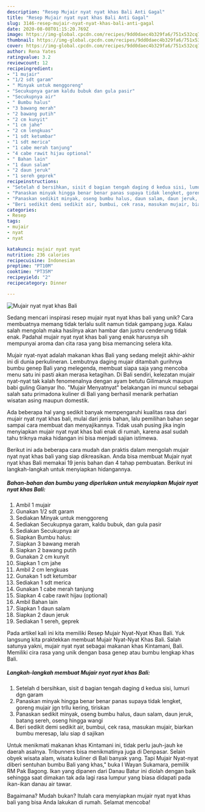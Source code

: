 ```yaml
---
description: "Resep Mujair nyat nyat khas Bali Anti Gagal"
title: "Resep Mujair nyat nyat khas Bali Anti Gagal"
slug: 3146-resep-mujair-nyat-nyat-khas-bali-anti-gagal
date: 2020-08-08T01:15:20.769Z
image: https://img-global.cpcdn.com/recipes/9dd0daec4b329fa6/751x532cq70/mujair-nyat-nyat-khas-bali-foto-resep-utama.jpg
thumbnail: https://img-global.cpcdn.com/recipes/9dd0daec4b329fa6/751x532cq70/mujair-nyat-nyat-khas-bali-foto-resep-utama.jpg
cover: https://img-global.cpcdn.com/recipes/9dd0daec4b329fa6/751x532cq70/mujair-nyat-nyat-khas-bali-foto-resep-utama.jpg
author: Rena Yates
ratingvalue: 3.2
reviewcount: 12
recipeingredient:
- "1 mujair"
- "1/2 sdt garam"
- " Minyak untuk menggoreng"
- "Secukupnya garam kaldu bubuk dan gula pasir"
- "Secukupnya air"
- " Bumbu halus"
- "3 bawang merah"
- "2 bawang putih"
- "2 cm kunyit"
- "1 cm jahe"
- "2 cm lengkuas"
- "1 sdt ketumbar"
- "1 sdt merica"
- "1 cabe merah tanjung"
- "4 cabe rawit hijau optional"
- " Bahan lain"
- "1 daun salam"
- "2 daun jeruk"
- "1 sereh geprek"
recipeinstructions:
- "Setelah d bersihkan, sisit d bagian tengah daging d kedua sisi, lumuri dgn garam"
- "Panaskan minyak hingga benar benar panas supaya tidak lengket, goreng mujair jgn trllu kering, tiriskan"
- "Panaskan sedikit minyak, oseng bumbu halus, daun salam, daun jeruk, batang sereh, oseng hingga wangi"
- "Beri sedikit demi sedikit air, bumbui, cek rasa, masukan mujair, biarkan bumbu meresap, lalu siap d sajikan"
categories:
- Resep
tags:
- mujair
- nyat
- nyat

katakunci: mujair nyat nyat 
nutrition: 236 calories
recipecuisine: Indonesian
preptime: "PT10M"
cooktime: "PT35M"
recipeyield: "2"
recipecategory: Dinner

---
```



![Mujair nyat nyat khas Bali](https://img-global.cpcdn.com/recipes/9dd0daec4b329fa6/751x532cq70/mujair-nyat-nyat-khas-bali-foto-resep-utama.jpg)

Sedang mencari inspirasi resep mujair nyat nyat khas bali yang unik? Cara membuatnya memang tidak terlalu sulit namun tidak gampang juga. Kalau salah mengolah maka hasilnya akan hambar dan justru cenderung tidak enak. Padahal mujair nyat nyat khas bali yang enak harusnya sih mempunyai aroma dan cita rasa yang bisa memancing selera kita.

Mujair nyat-nyat adalah makanan khas Bali yang sedang melejit akhir-akhir ini di dunia perkulineran. Lembutnya daging mujair ditambah gurihnya bumbu genep Bali yang melegenda, membuat siapa saja yang mencoba menu satu ini pasti akan merasa ketagihan. Di Bali sendiri, kelezatan mujair nyat-nyat tak kalah fenomenalnya dengan ayam betutu Gilimanuk maupun babi guling Gianyar lho. &#34;Mujair Menyatnyat&#34; belakangan ini muncul sebagai salah satu primadona kuliner di Bali yang berhasil menarik perhatian wisatan asing maupun domestik.

Ada beberapa hal yang sedikit banyak mempengaruhi kualitas rasa dari mujair nyat nyat khas bali, mulai dari jenis bahan, lalu pemilihan bahan segar sampai cara membuat dan menyajikannya. Tidak usah pusing jika ingin menyiapkan mujair nyat nyat khas bali enak di rumah, karena asal sudah tahu triknya maka hidangan ini bisa menjadi sajian istimewa.


Berikut ini ada beberapa cara mudah dan praktis dalam mengolah mujair nyat nyat khas bali yang siap dikreasikan. Anda bisa membuat Mujair nyat nyat khas Bali memakai 19 jenis bahan dan 4 tahap pembuatan. Berikut ini langkah-langkah untuk menyiapkan hidangannya.

<!--inarticleads1-->

##### Bahan-bahan dan bumbu yang diperlukan untuk menyiapkan Mujair nyat nyat khas Bali:

1. Ambil 1 mujair
1. Gunakan 1/2 sdt garam
1. Sediakan  Minyak untuk menggoreng
1. Sediakan Secukupnya garam, kaldu bubuk, dan gula pasir
1. Sediakan Secukupnya air
1. Siapkan  Bumbu halus:
1. Siapkan 3 bawang merah
1. Siapkan 2 bawang putih
1. Gunakan 2 cm kunyit
1. Siapkan 1 cm jahe
1. Ambil 2 cm lengkuas
1. Gunakan 1 sdt ketumbar
1. Sediakan 1 sdt merica
1. Gunakan 1 cabe merah tanjung
1. Siapkan 4 cabe rawit hijau (optional)
1. Ambil  Bahan lain
1. Siapkan 1 daun salam
1. Siapkan 2 daun jeruk
1. Sediakan 1 sereh, geprek


Pada artikel kali ini kita memiliki Resep Mujair Nyat-Nyat Khas Bali. Yuk langsung kita praktekkan membuat Mujair Nyat-Nyat Khas Bali. Salah satunya yakni, mujair nyat nyat sebagai makanan khas Kintamani, Bali. Memiliki cira rasa yang unik dengan basa genep atau bumbu lengkap khas Bali. 

<!--inarticleads2-->

##### Langkah-langkah membuat Mujair nyat nyat khas Bali:

1. Setelah d bersihkan, sisit d bagian tengah daging d kedua sisi, lumuri dgn garam
1. Panaskan minyak hingga benar benar panas supaya tidak lengket, goreng mujair jgn trllu kering, tiriskan
1. Panaskan sedikit minyak, oseng bumbu halus, daun salam, daun jeruk, batang sereh, oseng hingga wangi
1. Beri sedikit demi sedikit air, bumbui, cek rasa, masukan mujair, biarkan bumbu meresap, lalu siap d sajikan


Untuk menikmati makanan khas Kintamani ini, tidak perlu jauh-jauh ke daerah asalnya. Tribunners bisa menikmatinya juga di Denpasar. Selain obyek wisata alam, wisata kuliner di Bali banyak yang. Tapi Mujair Nyat-nyat diberi sentuhan bumbu Bali yang khas,&#34; buka I Wayan Sukamara, pemilik RM Pak Bagong. Ikan yang dipanen dari Danau Batur ini diolah dengan baik sehingga saat dimakan tak ada lagi rasa lumpur yang biasa didapati pada ikan-ikan danau air tawar. 

Bagaimana? Mudah bukan? Itulah cara menyiapkan mujair nyat nyat khas bali yang bisa Anda lakukan di rumah. Selamat mencoba!
